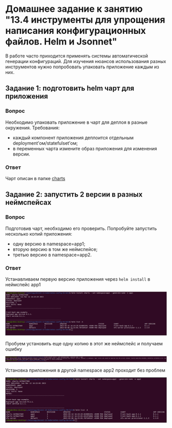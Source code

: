 # Домашнее задание к занятию "13.4 инструменты для упрощения написания конфигурационных файлов. Helm и Jsonnet"
В работе часто приходится применять системы автоматической генерации конфигураций. Для изучения нюансов использования разных инструментов нужно попробовать упаковать приложение каждым из них.

## Задание 1: подготовить helm чарт для приложения

### Вопрос

Необходимо упаковать приложение в чарт для деплоя в разные окружения. Требования:
* каждый компонент приложения деплоится отдельным deployment’ом/statefulset’ом;
* в переменных чарта измените образ приложения для изменения версии.

### Ответ

Чарт описан в папке [charts](charts/)

## Задание 2: запустить 2 версии в разных неймспейсах

### Вопрос

Подготовив чарт, необходимо его проверить. Попробуйте запустить несколько копий приложения:
* одну версию в namespace=app1;
* вторую версию в том же неймспейсе;
* третью версию в namespace=app2.

### Ответ

Устанавливаем первую версию приложения через  ```helm install``` в неймспейс app1

![Скриншот](img/Task2_1.png)

Пробуем установить еще одну копию в этот же неймспейс и получаем ошибку

![Скриншот](img/Task2_2.png)

Установка приложения в другой namespace app2 проходит без проблем 

![Скриншот](img/Task2_3.png)
